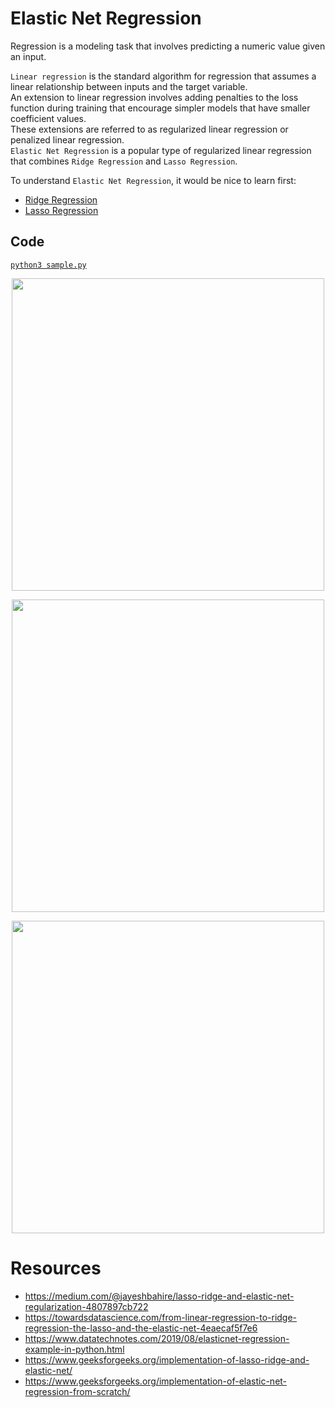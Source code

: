 # Elastic Net Regression
Regression is a modeling task that involves predicting a numeric value given an input.

`Linear regression` is the standard algorithm for regression that assumes a linear relationship between inputs and the target variable.  
An extension to linear regression involves adding penalties to the loss function during training that encourage simpler models that have smaller coefficient values.  
These extensions are referred to as regularized linear regression or penalized linear regression.  
`Elastic Net Regression` is a popular type of regularized linear regression that combines `Ridge Regression` and `Lasso Regression`.

To understand `Elastic Net Regression`, it would be nice to learn first:
- [Ridge Regression](../ridge_regression)
- [Lasso Regression](../lasso_regression)

## Code
[`python3 sample.py`](./sample.py)
<p align="center">
  <img src="https://miro.medium.com/max/1936/1*y-ZuKVAAvjc63jdg9TISQg.png" width="500">
</p>
<p align="center">
  <img src="https://pbs.twimg.com/media/EjzHxfBXkAAMMRC.jpg" width="500">
</p>
<p align="center">
  <img src="https://encrypted-tbn0.gstatic.com/images?q=tbn:ANd9GcSqTjA1pnrdZwlUhA-GOHZXDSjErGbMAin_3g&usqp=CAU" width="500">
</p>

# Resources
- https://medium.com/@jayeshbahire/lasso-ridge-and-elastic-net-regularization-4807897cb722
- https://towardsdatascience.com/from-linear-regression-to-ridge-regression-the-lasso-and-the-elastic-net-4eaecaf5f7e6
- https://www.datatechnotes.com/2019/08/elasticnet-regression-example-in-python.html
- https://www.geeksforgeeks.org/implementation-of-lasso-ridge-and-elastic-net/
- https://www.geeksforgeeks.org/implementation-of-elastic-net-regression-from-scratch/